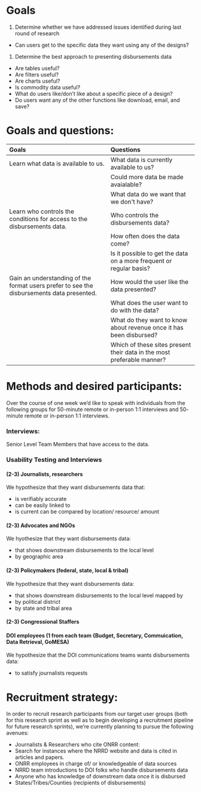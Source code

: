 # Goals

1. Determine whether we have addressed issues identified during last round of research
* Can users get to the specific data they want using any of the designs?
1. Determine the best approach to presenting disbursements data
* Are tables useful?
* Are filters useful?
* Are charts useful?
* Is commodity data useful?
* What do users like/don’t like about a specific piece of a design?
* Do users want any of the other functions like download, email, and save?

# Goals and questions:

| Goals | Questions |
| :----- | :--------- |
| Learn what data is available to us. | What data is currently available to us? |
| | Could more data be made avaialable? |
| | What data do we want that we don't have?|
| Learn who controls the conditions for access to the disbursements data.| Who controls the disbursements data? |
| | How often does the data come? |
| | Is it possible to get the data on a more frequent or regular basis?|
| Gain an understanding of the format users prefer to see the disbursements data presented. | How would the user like the data presented? |
| | What does the user want to do with the data? |
| | What do they want to know about revenue once it has been disbursed? |
| | Which of these sites present their data in the most preferable manner? |






# Methods and desired participants:
Over the course of one week we’d like to speak with individuals from the following groups for 50-minute remote or in-person 1:1 interviews and 50- minute remote or in-person 1:1 interviews.
### Interviews: 
Senior Level Team Members that have access to the data. 
### Usability Testing and Interviews
#### (2-3) Journalists, researchers
We hypothesize that they want disbursements data that: 
* is verifiably accurate
* can be easily linked to
* is current
can be compared by location/ resource/ amount
#### (2-3) Advocates and NGOs
We hyothesize that they want disbursements data:
* that shows downstream disbursements to the local level
* by geographic area
#### (2-3) Policymakers (federal, state, local & tribal)
We hypothesize that they want disbursements data:  
* that shows downstream disbursements to the local level mapped by 
* by political district
* by state and tribal area
#### (2-3) Congressional Staffers
#### DOI employees (1 from each team {Budget, Secretary, Commuication, Data Retrieval, GoMESA)
We hypothesize that the DOI communications teams wants disbursements data:
* to satisfy journalists requests

# Recruitment strategy:

In order to recruit research participants from our target user groups (both for this research sprint as well as to begin developing a recruitment pipeline for future research sprints), we’re currently planning to pursue the following avenues:
* Journalists & Researchers who cite ONRR content: 
* Search for instances where the NRRD website and data is cited in articles and papers.
* ONRR employees in charge of/ or knowledgeable of data sources
* NRRD team introductions to DOI folks who handle disbursements data
* Anyone who has knowledge of downstream data once it is disbursed
* States/Tribes/Counties (recipients of disbursements) 



